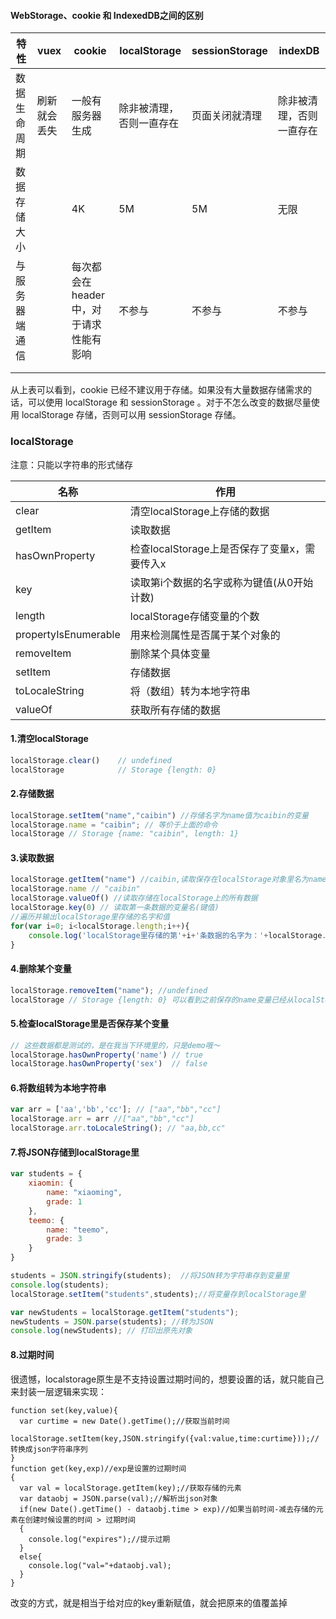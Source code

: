 #### WebStorage、cookie 和 IndexedDB之间的区别

| 特性           | vuex         | cookie                                 | localStorage             | sessionStorage | indexDB                  |
| -------------- | ------------ | -------------------------------------- | ------------------------ | -------------- | ------------------------ |
| 数据生命周期   | 刷新就会丢失 | 一般有服务器生成                       | 除非被清理，否则一直存在 | 页面关闭就清理 | 除非被清理，否则一直存在 |
| 数据存储大小   |              | 4K                                     | 5M                       | 5M             | 无限                     |
| 与服务器端通信 |              | 每次都会在header中，对于请求性能有影响 | 不参与                   | 不参与         | 不参与                   |
|                |              |                                        |                          |                |                          |
|                |              |                                        |                          |                |                          |

从上表可以看到，cookie 已经不建议用于存储。如果没有大量数据存储需求的话，可以使用 localStorage 和 sessionStorage 。对于不怎么改变的数据尽量使用 localStorage 存储，否则可以用 sessionStorage 存储。



### localStorage

注意：只能以字符串的形式储存

| 名称                 | 作用                                         |
| -------------------- | -------------------------------------------- |
| clear                | 清空localStorage上存储的数据                 |
| getItem              | 读取数据                                     |
| hasOwnProperty       | 检查localStorage上是否保存了变量x，需要传入x |
| key                  | 读取第i个数据的名字或称为键值(从0开始计数)   |
| length               | localStorage存储变量的个数                   |
| propertyIsEnumerable | 用来检测属性是否属于某个对象的               |
| removeItem           | 删除某个具体变量                             |
| setItem              | 存储数据                                     |
| toLocaleString       | 将（数组）转为本地字符串                     |
| valueOf              | 获取所有存储的数据                           |

#### 1.清空localStorage

```javascript
localStorage.clear()    // undefined    
localStorage            // Storage {length: 0}
```

#### 2.存储数据

```javascript
localStorage.setItem("name","caibin") //存储名字为name值为caibin的变量
localStorage.name = "caibin"; // 等价于上面的命令
localStorage // Storage {name: "caibin", length: 1}
```

#### 3.读取数据

```javascript
localStorage.getItem("name") //caibin,读取保存在localStorage对象里名为name的变量的值
localStorage.name // "caibin"
localStorage.valueOf() //读取存储在localStorage上的所有数据
localStorage.key(0) // 读取第一条数据的变量名(键值)
//遍历并输出localStorage里存储的名字和值
for(var i=0; i<localStorage.length;i++){
    console.log('localStorage里存储的第'+i+'条数据的名字为：'+localStorage.key(i)+',值为：'+localStorage.getItem(localStorage.key(i)));
}
```

#### 4.删除某个变量

```javascript
localStorage.removeItem("name"); //undefined
localStorage // Storage {length: 0} 可以看到之前保存的name变量已经从localStorage里删除了
```

#### 5.检查localStorage里是否保存某个变量

```javascript
// 这些数据都是测试的，是在我当下环境里的，只是demo哦～
localStorage.hasOwnProperty('name') // true
localStorage.hasOwnProperty('sex')  // false
```

#### 6.将数组转为本地字符串

```javascript
var arr = ['aa','bb','cc']; // ["aa","bb","cc"]
localStorage.arr = arr //["aa","bb","cc"]
localStorage.arr.toLocaleString(); // "aa,bb,cc"
```

#### 7.将JSON存储到localStorage里

```javascript
var students = {
    xiaomin: {
        name: "xiaoming",
        grade: 1
    },
    teemo: {
        name: "teemo",
        grade: 3
    }
}

students = JSON.stringify(students);  //将JSON转为字符串存到变量里
console.log(students);
localStorage.setItem("students",students);//将变量存到localStorage里

var newStudents = localStorage.getItem("students");
newStudents = JSON.parse(students); //转为JSON
console.log(newStudents); // 打印出原先对象
```

#### 8.过期时间

很遗憾，localstorage原生是不支持设置过期时间的，想要设置的话，就只能自己来封装一层逻辑来实现：

```
function set(key,value){
  var curtime = new Date().getTime();//获取当前时间
  localStorage.setItem(key,JSON.stringify({val:value,time:curtime}));//转换成json字符串序列
}
function get(key,exp)//exp是设置的过期时间
{
  var val = localStorage.getItem(key);//获取存储的元素
  var dataobj = JSON.parse(val);//解析出json对象
  if(new Date().getTime() - dataobj.time > exp)//如果当前时间-减去存储的元素在创建时候设置的时间 > 过期时间
  {
    console.log("expires");//提示过期
  }
  else{
    console.log("val="+dataobj.val);
  }
}
```

改变的方式，就是相当于给对应的key重新赋值，就会把原来的值覆盖掉

